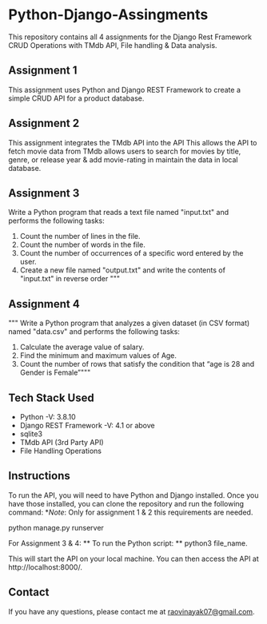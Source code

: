 # Python-Django-Assingments

This repository contains all 4 assignments for the Django Rest Framework CRUD Operations with TMdb API, File handling & Data analysis.

## Assignment 1

This assignment uses Python and Django REST Framework to create a simple CRUD API for a product database.

## Assignment 2

This assignment integrates the TMdb API into the API This allows the API to fetch movie data from TMdb allows users to search for movies by title, genre, or release year & add movie-rating in maintain the data in local database.

## Assignment 3
Write a Python program that reads a text file named "input.txt" and performs the following tasks:
1.	Count the number of lines in the file.
2.	Count the number of words in the file.
3.	Count the number of occurrences of a specific word entered by the user.
4.	Create a new file named "output.txt" and write the contents of "input.txt" in reverse order """

## Assignment 4

""" Write a Python program that analyzes a given dataset (in CSV format) named "data.csv" and performs the following tasks:
1.	Calculate the average value of salary.
2.	Find the minimum and maximum values of Age.
3.	Count the number of rows that satisfy the condition that “age is 28 and Gender is Female”"""

## Tech Stack Used
* Python -V: 3.8.10
* Django REST Framework -V: 4.1 or above
* sqlite3
* TMdb API (3rd Party API)
* File Handling Operations

## Instructions

To run the API, you will need to have Python and Django installed. Once you have those installed, you can clone the repository and run the following command:
**Note*: Only for assignment 1 & 2 this requirements are needed.

python manage.py runserver

For Assignment 3 & 4:
**  To run the Python script: 
**    python3 file_name.

This will start the API on your local machine. You can then access the API at http://localhost:8000/.

## Contact

If you have any questions, please contact me at raovinayak07@gmail.com.
